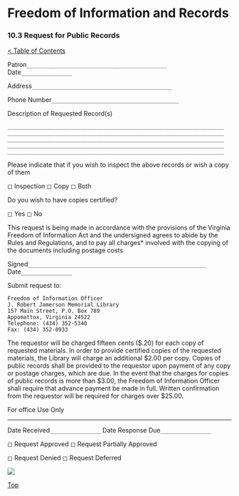 [0]: ../README.md
[10.3]: public-records-request.md

# Freedom of Information and Records
### 10.3 Request for Public Records
[< Table of Contents][0]

Patron``____________________________________________`` Date``________________``

Address``____________________________________________``

Phone Number``________________________________________``

Description of Requested Record(s)
```
____________________________________________________________________
____________________________________________________________________
____________________________________________________________________
____________________________________________________________________
____________________________________________________________________
```
Please indicate that if you wish to inspect the above records or wish a copy of them

◻ Inspection    ◻ Copy    ◻ Both

Do you wish to have copies certified?

◻ Yes    ◻ No

This request is being made in accordance with the provisions of the Virginia Freedom of Information Act and the undersigned agrees to abide by the Rules and Regulations, and to pay all charges* involved with the copying of the documents including postage costs

Signed``________________________________________________________`` Date``________________``

Submit request to:
```
Freedom of Information Officer
J. Robert Jamerson Memorial Library
157 Main Street, P.O. Box 789
Appomattox, Virginia 24522
Telephone: (434) 352-5340
Fax: (434) 352-0933
```

The requestor will be charged fifteen cents ($.20) for each copy of requested materials. In order to provide certified copies of the requested materials, the Library will charge an additional $2.00 per copy. Copies of public records shall be provided to the requestor upon payment of any copy or postage charges, which are due. In the event that the charges for copies of public records is more than $3.00, the Freedom of Information Officer shall require that advance payment be made in full. Written confirmation from the requestor will be required for charges over $25.00.

For office Use Only

---

Date Received``________________``    Date Response Due``________________``

◻ Request Approved    ◻ Request Partially Approved

◻ Request Denied    ◻ Request Deferred

<div class="main">
<img src="https://vignette.wikia.nocookie.net/sonic/images/0/0e/Orb_Boom.png"/>
</div>

[Top][10.3]
